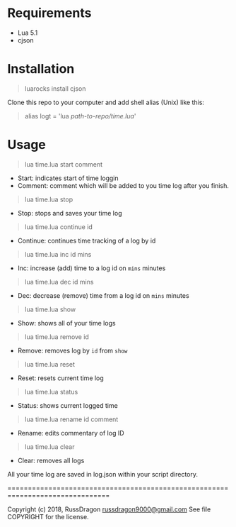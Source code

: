 # Requirements
- Lua 5.1
- cjson

# Installation
> luarocks install cjson

Clone this repo to your computer and add shell alias (Unix) like this:
> alias logt = 'lua _path-to-repo/time.lua_'

# Usage
> lua time.lua start comment

- Start: indicates start of time loggin
- Comment: comment which will be added to you time log after you finish.

> lua time.lua stop

- Stop: stops and saves your time log

> lua time.lua continue id

- Continue: continues time tracking of a log by id

> lua time.lua inc id mins

- Inc: increase (add) time to a log id on `mins` minutes

> lua time.lua dec id mins

- Dec: decrease (remove) time from a log id on `mins` minutes

> lua time.lua show

- Show: shows all of your time logs

> lua time.lua remove id

- Remove: removes log by `id` from `show`

> lua time.lua reset

- Reset: resets current time log

> lua time.lua status

- Status: shows current logged time

> lua time.lua rename id comment

- Rename: edits commentary of log ID

> lua time.lua clear

- Clear: removes all logs

All your time log are saved in log.json within your script directory.

===============================================================================

Copyright (c) 2018, RussDragon <russdragon9000@gmail.com>
See file COPYRIGHT for the license.
